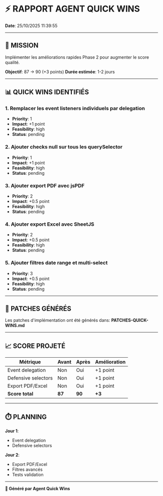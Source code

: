 # ⚡ RAPPORT AGENT QUICK WINS

**Date**: 25/10/2025 11:39:55

---

## 🎯 MISSION

Implémenter les améliorations rapides Phase 2 pour augmenter le score qualité.

**Objectif**: 87 → 90 (+3 points)
**Durée estimée**: 1-2 jours

---

## 📊 QUICK WINS IDENTIFIÉS


### 1. Remplacer les event listeners individuels par delegation

- **Priority**: 1
- **Impact**: +1 point
- **Feasibility**: high
- **Status**: pending


### 2. Ajouter checks null sur tous les querySelector

- **Priority**: 1
- **Impact**: +1 point
- **Feasibility**: high
- **Status**: pending


### 3. Ajouter export PDF avec jsPDF

- **Priority**: 2
- **Impact**: +0.5 point
- **Feasibility**: high
- **Status**: pending


### 4. Ajouter export Excel avec SheetJS

- **Priority**: 2
- **Impact**: +0.5 point
- **Feasibility**: high
- **Status**: pending


### 5. Ajouter filtres date range et multi-select

- **Priority**: 3
- **Impact**: +0.5 point
- **Feasibility**: high
- **Status**: pending


---

## 🔧 PATCHES GÉNÉRÉS

Les patches d'implémentation ont été générés dans:
**PATCHES-QUICK-WINS.md**

---

## 📈 SCORE PROJETÉ

| Métrique | Avant | Après | Amélioration |
|----------|-------|-------|--------------|
| Event delegation | Non | Oui | +1 point |
| Defensive selectors | Non | Oui | +1 point |
| Export PDF/Excel | Non | Oui | +1 point |
| **Score total** | **87** | **90** | **+3** |

---

## ⏱️ PLANNING

**Jour 1**:
- Event delegation
- Defensive selectors

**Jour 2**:
- Export PDF/Excel
- Filtres avancés
- Tests validation

---

**🤖 Généré par Agent Quick Wins**
